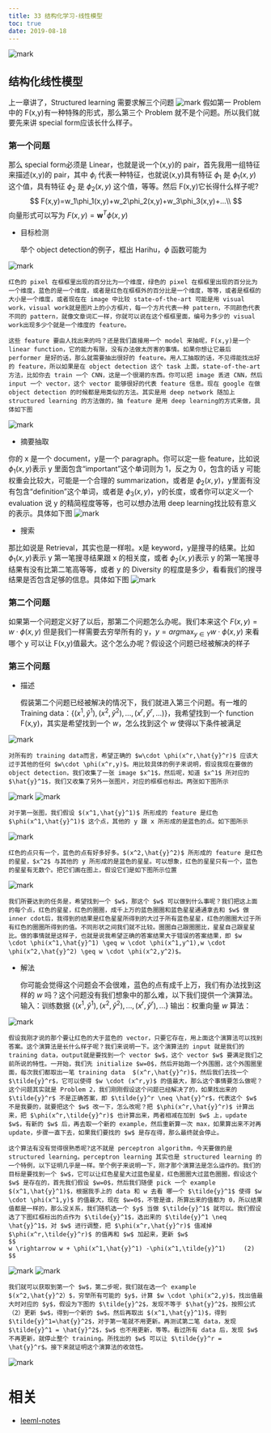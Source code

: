 ```yaml
---
title: 33 结构化学习-线性模型
toc: true
date: 2019-08-18
---
```

![mark](http://images.iterate.site/blog/image/20190818/LN1ynT9v0eST.png?imageslim)

## 结构化线性模型
上一章讲了，Structured learning 需要求解三个问题
![mark](http://images.iterate.site/blog/image/20190818/KAB2aMxhrfTB.png?imageslim)
假如第一 Problem 中的 F(x,y)有一种特殊的形式，那么第三个 Problem 就不是个问题。所以我们就要先来讲 special form应该长什么样子。

### 第一个问题
那么 special form必须是 Linear，也就是说一个(x,y)的 pair，首先我用一组特征来描述(x,y)的 pair，其中 $\phi_{i}$ 代表一种特征，也就说(x,y)具有特征 $\phi_1$ 是 $\phi_1(x,y)$ 这个值，具有特征 $\phi_2$ 是 $\phi_2(x,y)$ 这个值，等等。然后 F(x,y)它长得什么样子呢?
$$
F(x,y)=w_1\phi_1(x,y)+w_2\phi_2(x,y)+w_3\phi_3(x,y)+...\\
$$
向量形式可以写为 $F(x,y)=\mathbf{w}^T\phi(x,y)$

- 目标检测

	举个 object detection的例子，框出 Harihu，$\phi$ 函数可能为

![mark](http://images.iterate.site/blog/image/20190818/AVA4T6MgUXUi.png?imageslim)

	红色的 pixel 在框框里出现的百分比为一个维度，绿色的 pixel 在框框里出现的百分比为一个维度，蓝色的是一个维度，或者是红色在框框外的百分比是一个维度，等等，或者是框框的大小是一个维度，或者现在在 image 中比较 state-of-the-art 可能是用 visual work，visual work就是图片上的小方框片，每一个方片代表一种 pattern，不同颜色代表不同的 pattern，就像文章词汇一样，你就可以说在这个框框里面，编号为多少的 visual work出现多少个就是一个维度的 feature。

	这些 feature 要由人找出来的吗？还是我们直接用一个 model 来抽呢，F(x,y)是一个 linear function，它的能力有限，没有办法做太厉害的事情。如果你想让它最后 performer 是好的话，那么就需要抽出很好的 feature。用人工抽取的话，不见得能找出好的 feature，所以如果是在 object detection 这个 task 上面，state-of-the-art 方法，比如你去 train 一个 CNN，这是一个很潮的东西。你可以把 image 丢进 CNN，然后 input 一个 vector，这个 vector 能够很好的代表 feature 信息。现在 google 在做 object detection 的时候都是用类似的方法。其实是用 deep network 随加上 structured learning 的方法做的，抽 feature 是用 deep learning的方式来做，具体如下图

![mark](http://images.iterate.site/blog/image/20190818/WgaLwVfFR7o4.png?imageslim)

- 摘要抽取

你的 x 是一个 document，y是一个 paragraph。你可以定一些 feature，比如说 $\phi_1(x,y)​$ 表示 y 里面包含“important”这个单词则为 1，反之为 0，包含的话 y 可能权重会比较大，可能是一个合理的 summarization，或者是 $\phi_2(x,y)​$，y里面有没有包含“definition”这个单词，或者是 $\phi_3(x,y)​$，y的长度，或者你可以定义一个 evaluation 说 y 的精简程度等等，也可以想办法用 deep learning找比较有意义的表示。具体如下图
![mark](http://images.iterate.site/blog/image/20190818/TpD7SFhsKQ3Q.png?imageslim)

- 搜索

那比如说是 Retrieval，其实也是一样啦。x是 keyword，y是搜寻的结果。比如 $\phi_1(x,y)​$ 表示 y 第一笔搜寻结果跟 x 的相关度，或者 $\phi_2(x,y)​$ 表示 y 的第一笔搜寻结果有没有比第二笔高等等，或者 y 的 Diversity 的程度是多少，看看我们的搜寻结果是否包含足够的信息。具体如下图
![mark](http://images.iterate.site/blog/image/20190818/ezD3aLC68UUi.png?imageslim)

### 第二个问题

如果第一个问题定义好了以后，那第二个问题怎么办呢。我们本来这个 $F(x,y)=w \cdot \phi(x,y)$ 但是我们一样需要去穷举所有的 y，$y = arg \max _{y \in Y}w \cdot \phi(x,y)$ 来看哪个 y 可以让 F(x,y)值最大。这个怎么办呢？假设这个问题已经被解决的样子

### 第三个问题

- 描述

	假装第二个问题已经被解决的情况下，我们就进入第三个问题。有一堆的 Training data：$\{(x^1,\hat{y}^1),(x^2,\hat{y}^2),...,(x^r,\hat{y}^r,...)\}$，我希望找到一个 function F(x,y)，其实是希望找到一个 $w$，怎么找到这个 $w$ 使得以下条件被满足

![mark](http://images.iterate.site/blog/image/20190818/lVC7d1e122XV.png?imageslim)

	对所有的 training data而言，希望正确的 $w\cdot \phi(x^r,\hat{y}^r)$ 应该大过于其他的任何 $w\cdot \phi(x^r,y)$。用比较具体的例子来说明，假设我现在要做的 object detection，我们收集了一张 image $x^1$，然后呢，知道 $x^1$ 所对应的 $\hat{y}^1$，我们又收集了另外一张图片，对应的框框也标出。两张如下图所示

![mark](http://images.iterate.site/blog/image/20190818/BUtCVhab9m8L.png?imageslim)
![mark](http://images.iterate.site/blog/image/20190818/gH4qvVCdwPXT.png?imageslim)

	对于第一张图，我们假设 $(x^1,\hat{y}^1)$ 所形成的 feature 是红色 $\phi(x^1,\hat{y}^1)$ 这个点，其他的 y 跟 x 所形成的是蓝色的点。如下图所示
![mark](http://images.iterate.site/blog/image/20190818/21mYsp5mJXFe.png?imageslim)

	红色的点只有一个，蓝色的点有好多好多。$(x^2,\hat{y}^2)$ 所形成的 feature 是红色的星星，$x^2$ 与其他的 y 所形成的是蓝色的星星。可以想象，红色的星星只有一个，蓝色的星星有无数个。把它们画在图上，假设它们是如下图所示位置
![mark](http://images.iterate.site/blog/image/20190818/dKsKr34bbhza.png?imageslim)

	我们所要达到的任务是，希望找到一个 $w$，那这个 $w$ 可以做到什么事呢？我们把这上面的每个点，红色的星星，红色的圈圈，成千上万的蓝色圈圈和蓝色星星通通拿去和 $w$ 做 inner cdot后，我得到的结果是红色星星所得到的大过于所有蓝色星星，红色的圈圈大过于所有红色的圈圈所得到的值。不同形状之间我们就不比较。圈圈自己跟圈圈比，星星自己跟星星比。做的事情就是这样子，也就是说我希望正确的答案结果大于错误的答案结果，即 $w \cdot \phi(x^1,\hat{y}^1) \geq w \cdot \phi(x^1,y^1),w \cdot \phi(x^2,\hat{y}^2) \geq w \cdot \phi(x^2,y^2)$。
- 解法

	你可能会觉得这个问题会不会很难，蓝色的点有成千上万，我们有办法找到这样的 $w$ 吗？这个问题没有我们想象中的那么难，以下我们提供一个演算法。
	输入：训练数据 $\{(x^1,\hat{y}^1),(x^2,\hat{y}^2),...,(x^r,\hat{y}^r),...\}$
	输出：权重向量 $w$
	算法：

![mark](http://images.iterate.site/blog/image/20190818/o3QUzhQ8Uubz.png?imageslim)

	假设我刚才说的那个要让红色的大于蓝色的 vector，只要它存在，用上面这个演算法可以找到答案。这个演算法是长什么样子呢？我们来说明一下。这个演算法的 input 就是我们的 training data，output就是要找到一个 vector $w$，这个 vector $w$ 要满足我们之前所说的特性。一开始，我们先 initialize $w=0$，然后开始跑一个外围圈，这个外围圈里面，每次我们都取出一笔 training data  $(x^r,\hat{y}^r)$，然后我们去找一个 $\tilde{y}^r$，它可以使得 $w \cdot (x^r,y)$ 的值最大，那么这个事情要怎么做呢？这个问题其实就是 Problem 2，我们刚刚假设这个问题已经解决了的，如果找出来的 $\tilde{y}^r$ 不是正确答案，即 $\tilde{y}^r \neq \hat{y}^r$，代表这个 $w$ 不是我要的，就要把这个 $w$ 改一下，怎么改呢？把 $\phi(x^r,\hat{y}^r)$ 计算出来，把 $\phi(x^r,\tilde{y}^r)$ 也计算出来，两者相减在加到 $w$ 上，update $w$，有新的 $w$ 后，再去取一个新的 example，然后重新算一次 max，如果算出来不对再 update，步骤一直下去，如果我们要找的 $w$ 是存在得，那么最终就会停止。

	这个算法有没有觉得很熟悉呢?这不就是 perceptron algorithm，今天要做的是 structured learning。perceptron learning 其实也是 structured learning 的一个特例，以下证明几乎是一样。举个例子来说明一下，刚才那个演算法是怎么运作的。我们的目标是要找到一个 $w$，它可以让红色星星大过蓝色星星，红色圈圈大过蓝色圈圈，假设这个 $w$ 是存在的，首先我们假设 $w=0$，然后我们随便 pick 一个 example $(x^1,\hat{y}^1)$，根据我手上的 data 和 w 去看 哪一个 $\tilde{y}^1$ 使得 $w \cdot \phi(x^1,y)$ 的值最大，现在 $w=0$，不管是谁，所算出来的值都为 0，所以结果值都是一样的，那么没关系，我们随机选一个 $y$ 当做 $\tilde{y}^1$ 就可以。我们假设选了下图红框标出的点作为 $\tilde{y}^1$，选出来的 $\tilde{y}^1 \neq \hat{y}^1$，对 $w$ 进行调整，把 $\phi(x^r,\hat{y}^r)$ 值减掉 $\phi(x^r,\tilde{y}^r)$ 的值再和 $w$ 加起来，更新 $w$
	$$
	w \rightarrow w + \phi(x^1,\hat{y}^1) -\phi(x^1,\tilde{y}^1)     (2)
	$$

![mark](http://images.iterate.site/blog/image/20190818/czuYSJh3F5v7.png?imageslim)
![mark](http://images.iterate.site/blog/image/20190818/62IPNhdC50Jm.png?imageslim)

	我们就可以获取到第一个 $w$，第二步呢，我们就在选一个 example  $(x^2,\hat{y}^2）$，穷举所有可能的 $y$，计算 $w \cdot \phi(x^2,y)$，找出值最大时对应的 $y$，假设为下图的 $\tilde{y}^2$，发现不等于 $\hat{y}^2$，按照公式（2）更新 $w$，得到一个新的 $w$。然后再取出 $(x^1,\hat{y}^1)$，得到 $\tilde{y}^1=\hat{y}^2$，对于第一笔就不用更新。再测试第二笔 data，发现 $\tilde{y}^1 = \hat{y}^2$，$w$ 也不用更新，等等。看过所有 data 后，发现 $w$ 不再更新，就停止整个 training。所找出的 $w$ 可以让 $\tilde{y}^r = \hat{y}^r$。接下来就证明这个演算法的收敛性。

![mark](http://images.iterate.site/blog/image/20190818/g7Gl71RFekDz.png?imageslim)





# 相关

- [leeml-notes](https://github.com/datawhalechina/leeml-notes)
